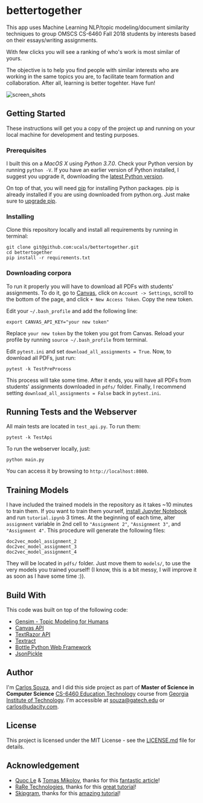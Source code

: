 # bettertogether

This app uses Machine Learning NLP/topic modeling/document similarity techniques to group OMSCS CS-6460 Fall 2018 students by interests based on their essays/writing assignments.

With few clicks you will see a ranking of who's work is most similar of yours.

The objective is to help you find people with similar interests who are working in the same topics you are, to facilitate team formation and collaboration. After all, learning is better togehter. Have fun!

![screen_shots](https://github.com/ucals/bettertogether/raw/master/docs/screenshots.jpg "Screen shots")


## Getting Started

These instructions will get you a copy of the project up and running on your local machine for development and testing purposes.

### Prerequisites

I built this on a *MacOS X* using *Python 3.7.0*. Check your Python version by running `python -V`. If you have an earlier version of Python installed, I suggest you upgrade it, downloading the [latest Python version](https://www.python.org/downloads/).

On top of that, you will need [pip](https://pypi.org/project/pip/) for installing Python packages. pip is already installed if you are using downloaded from python.org. Just make sure to [upgrade pip](https://pip.pypa.io/en/stable/installing/#upgrading-pip).

### Installing

Clone this repository locally and install all requirements by running in terminal:

```
git clone git@github.com:ucals/bettertogether.git
cd bettertogether
pip install -r requirements.txt
```

### Downloading corpora

To run it properly you will have to download all PDFs with students' assignments. To do it, go to [Canvas](https://gatech.instructure.com/), click on `Account -> Settings`, scroll to the bottom of the page, and click `+ New Access Token`. Copy the new token.

Edit your `~/.bash_profile` and add the following line:
```
export CANVAS_API_KEY="your new token"
```
Replace `your new token` by the token you got from Canvas. Reload your profile by running `source ~/.bash_profile` from terminal.

Edit `pytest.ini` and set `download_all_assignments = True`. Now, to download all PDFs, just run:
```
pytest -k TestPreProcess
```

This process will take some time. After it ends, you will have all PDFs from students' assignments downloaded in `pdfs/` folder. Finally, I recommend setting `download_all_assignments = False` back in `pytest.ini`.

## Running Tests and the Webserver

All main tests are located in `test_api.py`. To run them:
```
pytest -k TestApi
```

To run the webserver locally, just:
```
python main.py
```
You can access it by browsing to `http://localhost:8080`.

## Training Models

I have included the trained models in the repository as it takes ~10 minutes to train them. If you want to train them yourself, [install Jupyter Notebook](http://jupyter.org/install) and run `tutorial.ipynb` 3 times. At the beginning of each time, alter `assignment` variable in 2nd cell to `"Assignment 2"`, `"Assignment 3"`, and `"Assignment 4"`. This procedure will generate the following files:
```
doc2vec_model_assignment_2
doc2vec_model_assignment_3
doc2vec_model_assignment_4
```
They will be located in `pdfs/` folder. Just move them to `models/`, to use the very models you trained yourself! (I know, this is a bit messy, I will improve it as soon as I have some time :)).
 
## Build With

This code was built on top of the following code:
- [Gensim - Topic Modeling for Humans](https://radimrehurek.com/gensim/)
- [Canvas API](https://github.com/ucfopen/canvasapi#documentation)
- [TextRazor API](https://www.textrazor.com/)
- [Textract](https://textract.readthedocs.io/en/stable/)
- [Bottle Python Web Framework](http://bottlepy.org)
- [JsonPickle](https://jsonpickle.github.io/)

## Author

I'm [Carlos Souza](https://www.linkedin.com/in/calsouza/), and I did this side project as part of **Master of Science in Computer Science** [CS-6460 Education Technology](http://omscs6460.gatech.edu/) course from [Georgia Institute of Technology](http://www.omscs.gatech.edu/). I'm accessible at [souza@gatech.edu](mailto:souza@gatech.edu) or [carlos@udacity.com](mailto:carlos@udacity.com).

## License

This project is licensed under the MIT License - see the [LICENSE.md](https://github.com/ucals/bettertogether/blob/master/LICENSE.md) file for details.

## Acknowledgement

- [Quoc Le](QVL@GOOGLE.COM) & [Tomas Mikolov](TMIKOLOV@GOOGLE.COM), thanks for this [fantastic article](https://cs.stanford.edu/~quocle/paragraph_vector.pdf)!
- [RaRe Technologies](https://rare-technologies.com/), thanks for this [great tutorial](https://github.com/RaRe-Technologies/gensim/blob/develop/docs/notebooks/doc2vec-lee.ipynb)!
- [Skipgram](https://github.com/skipgram), thanks for this [amazing tutorial](https://github.com/skipgram/modern-nlp-in-python/blob/master/executable/Modern_NLP_in_Python.ipynb)!
